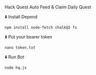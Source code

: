 Hack Quest Auto Feed & Claim Daily Quest

⬇️ Install Depend

```
npm install node-fetch chalk@2 fs
```

⬇️ Put your bearer token
```
nano token.txt
```

⬇️ Run Bot
```
node hq.js
```
